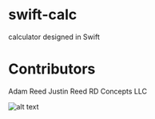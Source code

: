 # swift-calc
calculator designed in Swift

# Contributors 
Adam Reed
Justin Reed
RD Concepts LLC

![alt text](http://url/to/layout.png)
